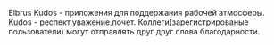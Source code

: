 Elbrus Kudos - приложения для поддержания рабочей атмосферы.
Kudos - респект,уважение,почет. Коллеги(зарегистрированые пользователи) могут отправлять друг друг слова благодарности.

